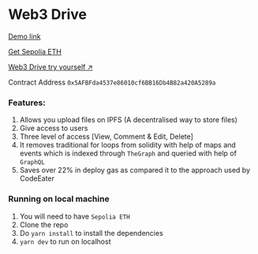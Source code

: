 # Web3 Drive

[Demo link](https://drive.google.com/file/d/1Npk3muZTEQ65f2kvkg9cCN6HJ1eQcZ2a/view?usp=sharing)

[Get Sepolia ETH](https://sepoliafaucet.com/)

[Web3 Drive try yourself ↗️](https://web3drive.on.fleek.co/)

Contract Address `0x5AFBFda4537e86010cf6BB16Db4B82a420A5289a`

### Features:

1. Allows you upload files on IPFS (A decentralised way to store files)
2. Give access to users
3. Three level of access [View, Comment & Edit, Delete]
4. It removes traditional for loops from solidity with help of maps and events which is indexed through `TheGraph` and queried with help of `GraphQL`
5. Saves over 22% in deploy gas as compared it to the approach used by CodeEater

### Running on local machine

1. You will need to have `Sepolia ETH`
2. Clone the repo
3. Do `yarn install` to install the dependencies
4. `yarn dev` to run on localhost
